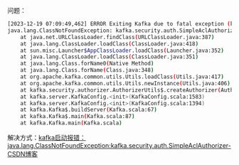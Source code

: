 问题：

```bash
[2023-12-19 07:09:49,462] ERROR Exiting Kafka due to fatal exception (kafka.Kafka$)
java.lang.ClassNotFoundException: kafka.security.auth.SimpleAclAuthorizer
	at java.net.URLClassLoader.findClass(URLClassLoader.java:387)
	at java.lang.ClassLoader.loadClass(ClassLoader.java:418)
	at sun.misc.Launcher$AppClassLoader.loadClass(Launcher.java:352)
	at java.lang.ClassLoader.loadClass(ClassLoader.java:351)
	at java.lang.Class.forName0(Native Method)
	at java.lang.Class.forName(Class.java:348)
	at org.apache.kafka.common.utils.Utils.loadClass(Utils.java:417)
	at org.apache.kafka.common.utils.Utils.newInstance(Utils.java:406)
	at kafka.security.authorizer.AuthorizerUtils$.createAuthorizer(AuthorizerUtils.scala:31)
	at kafka.server.KafkaConfig.<init>(KafkaConfig.scala:1583)
	at kafka.server.KafkaConfig.<init>(KafkaConfig.scala:1394)
	at kafka.Kafka$.buildServer(Kafka.scala:67)
	at kafka.Kafka$.main(Kafka.scala:87)
	at kafka.Kafka.main(Kafka.scala)
```

解决方式：[kafka启动报错：java.lang.ClassNotFoundException:kafka.security.auth.SimpleAclAuthorizer-CSDN博客](https://blog.csdn.net/ximenjianxue/article/details/132588230)

